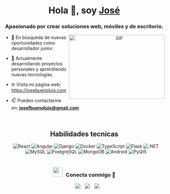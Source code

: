 <h1 align="center">Hola 👋, soy <a href="https://josebuenoluis.com" target="blank">
José</a></h1>
<h3 align="center">Apasionado por crear soluciones web, móviles y de escritorio.</h3>

<a target="_blank" align="center">
  <img align="right" top="500" height="200" width="300" alt="GIF" src="https://media.giphy.com/media/SWoSkN6DxTszqIKEqv/giphy.gif">
</a>

- 🔭 En búsqueda de nuevas oportunidades como desarrollador junior.

- 🌱 Actualmente desarrollando proyectos personales y aprendiendo nuevas tecnologías.

- 🌐 Visita mi página web: <a href="https://josebuenoluis.com" target="blank">https://josebuenoluis.com</a>

- 📫 Puedes contactarme en: **josefbuenoluis@gmail.com**

<br/>

<h2 align="center">Habilidades tecnicas</h2>
	<div align="center" class="icons-stack" style="margin-left:10px;">
			<img src="https://img.icons8.com/?size=50&id=asWSSTBrDlTW&format=png&color=000000" alt="React">
			<img src="https://img.icons8.com/?size=50&id=71257&format=png&color=000000" alt="Angular">	
			<img src="https://img.icons8.com/?size=50&id=LPmcJ9e0FU7K&format=png&color=000000" alt="Django">	
			<img src="https://img.icons8.com/?size=50&id=22813&format=png&color=000000" alt="Docker">	
			<img src="https://img.icons8.com/?size=50&id=nCj4PvnCO0tZ&format=png&color=000000" alt="TypeScript">	
			<img src="https://img.icons8.com/?size=50&id=MHcMYTljfKOr&format=png&color=000000" alt="Flask">
			<img src="https://img.icons8.com/?size=50&id=1BC75jFEBED6&format=png&color=000000" alt=".NET">
			<img src="https://img.icons8.com/?size=50&id=UFXRpPFebwa2&format=png&color=000000" alt="MySQL">
			<img src="https://img.icons8.com/?size=50&id=38561&format=png&color=000000" alt="PostgreSQL">
			<img src="https://img.icons8.com/?size=50&id=tBBf3P8HL0vR&format=png&color=000000" alt="MongoDB">
			<img src="https://img.icons8.com/?size=50&id=17836&format=png&color=000000" alt="Android">
			<img src="https://img.icons8.com/?size=100&id=47039&format=png&color=33CC2B" alt="PyQt5">
	</div>
<br/>
<h3 align="center" > <img src="https://media.giphy.com/media/iY8CRBdQXODJSCERIr/giphy.gif" width="30" height="30" style="margin-right: 10px;">Conecta conmigo 🤝 </h3>

<p align="center">

 <div align="center"  class="icons-social" style="margin-left: 10px;">
        <a style="margin-left: 10px;"  target="_blank" href="https://linkedin.com/in/josé-bueno-luis-8043a9264">
			<img src="https://img.icons8.com/doodle/40/000000/linkedin--v2.png"></a>
        <a style="margin-left: 10px;" target="_blank" href="https://github.com/josebuenoluis">
		<img src="https://img.icons8.com/doodle/40/000000/github--v1.png"></a>
	 <a style="margin-left: 10px;" target="_blank" href="https://josebuenoluis.com">
		<img src="https://img.icons8.com/40/2266EE/internet"></a>
      </div>

</p>

